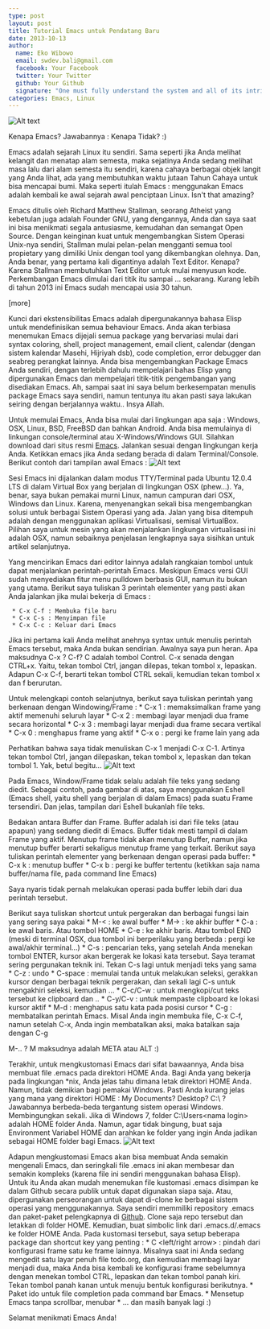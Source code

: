 ```yaml
---
type: post
layout: post
title: Tutorial Emacs untuk Pendatang Baru
date: 2013-10-13
author:
  name: Eko Wibowo
  email: swdev.bali@gmail.com
  facebook: Your Facebook
  twitter: Your Twitter
  github: Your Github
  signature: "One must fully understand the system and all of its intricacies in order to build a computer program"
categories: Emacs, Linux
---
```

![Alt text](/images/emacs-01.png)

Kenapa Emacs? Jawabannya : Kenapa Tidak? :)

Emacs adalah sejarah Linux itu sendiri. Sama seperti jika Anda melihat kelangit dan menatap alam semesta, maka sejatinya Anda sedang melihat masa lalu dari alam semesta itu sendiri, karena cahaya berbagai objek langit yang Anda lihat, ada yang membutuhkan waktu jutaan Tahun Cahaya untuk bisa mencapai bumi. Maka seperti itulah Emacs : menggunakan Emacs adalah kembali ke awal sejarah awal penciptaan Linux. Isn't that amazing?

Emacs ditulis oleh Richard Matthew Stallman, seorang Atheist yang kebetulan juga adalah Founder GNU, yang dengannya, Anda dan saya saat ini bisa menikmati segala antusiasme, kemudahan dan semangat Open Source. Dengan keinginan kuat untuk mengembangkan Sistem Operasi Unix-nya sendiri, Stallman mulai pelan-pelan mengganti semua tool propietary yang dimiliki Unix dengan tool yang dikembangkan olehnya. Dan, Anda benar, yang pertama kali digantinya adalah Text Editor. Kenapa? Karena Stallman membutuhkan Text Editor untuk mulai menyusun kode. Perkembangan Emacs dimulai dari titik itu sampai ... sekarang. Kurang lebih di tahun 2013 ini Emacs sudah mencapai usia 30 tahun.

[more]

Kunci dari ekstensibilitas Emacs adalah dipergunakannya bahasa Elisp untuk mendefinisikan semua behaviour Emacs. Anda akan terbiasa menemukan Emacs dijejali semua package yang bervariasi mulai dari syntax coloring, shell, project management, email client, calendar (dengan sistem kalendar Masehi, Hijriyah dsb), code completion, error debugger dan seabreg perangkat lainnya. Anda bisa mengembangkan Package Emacs Anda sendiri, dengan terlebih dahulu mempelajari bahas Elisp yang dipergunakan Emacs dan mempelajari titik-titik pengembangan yang disediakan Emacs. Ah, sampai saat ini saya belum berkesempatan menulis package Emacs saya sendiri, namun tentunya itu akan pasti saya lakukan seiring dengan berjalannya waktu.. Insya Allah.

Untuk memulai Emacs, Anda bisa mulai dari lingkungan apa saja : Windows, OSX, Linux, BSD, FreeBSD dan bahkan Android. Anda bisa memulainya di linkungan console/terminal atau X-Windows/Windows GUI. Silahkan download dari situs resmi [Emacs](http://www.gnu.org/software/emacs/). Jalankan sesuai dengan lingkungan kerja Anda. Ketikkan emacs jika Anda sedang berada di dalam Terminal/Console. Berikut contoh dari tampilan awal Emacs :
![Alt text](/images/emacs-02.png)

Sesi Emacs ini dijalankan dalam modus TTY/Terminal pada Ubuntu 12.0.4 LTS di dalam Virtual Box yang berjalan di lingkungan OSX (phew...). Ya, benar, saya bukan pemakai murni Linux, namun campuran dari OSX, Windows dan Linux. Karena, menyenangkan sekali bisa mengembangkan solusi untuk berbagai Sistem Operasi yang ada. Jalan yang bisa ditempuh adalah dengan menggunakan aplikasi Virtualisasi, semisal VirtualBox. Pilihan saya untuk mesin yang akan menjalankan lingkungan virtualisasi ini adalah OSX, namun sebaiknya penjelasan lengkapnya saya sisihkan untuk artikel selanjutnya.

Yang mencirikan Emacs dari editor lainnya adalah rangkaian tombol untuk dapat menjalankan perintah-perintah Emacs. Meskipun Emacs versi GUI sudah menyediakan fitur menu pulldown berbasis GUI, namun itu bukan yang utama. Berikut saya tuliskan 3 perintah elementer yang pasti akan Anda jalankan jika mulai bekerja di Emacs :

     * C-x C-f : Membuka file baru
     * C-x C-s : Menyimpan file
     * C-x C-c : Keluar dari Emacs

Jika ini pertama kali Anda melihat anehnya syntax untuk menulis perintah Emacs tersebut, maka Anda bukan sendirian. Awalnya saya pun heran. Apa maksudnya C-x ? C-f?
C adalah tombol Control. C-x senada dengan CTRL+x. Yaitu, tekan tombol Ctrl, jangan dilepas, tekan tombol x, lepaskan. Adapun C-x C-f, berarti tekan tombol CTRL sekali, kemudian tekan tombol x dan f berurutan.

Untuk melengkapi contoh selanjutnya, berikut saya tuliskan perintah yang berkenaan dengan Windowing/Frame :
      * C-x 1 : memaksimalkan frame yang aktif memenuhi seluruh layar
      * C-x 2 : membagi layar menjadi dua frame secara horizontal
      * C-x 3 : membagi layar menjadi dua frame secara vertikal
      * C-x 0 : menghapus frame yang aktif
      * C-x o : pergi ke frame lain yang ada


Perhatikan bahwa saya tidak menuliskan C-x 1 menjadi C-x C-1. Artinya tekan tombol Ctrl, jangan dilepaskan, tekan tombol x, lepaskan dan tekan tombol 1. Yak, betul begitu...
![Alt text](/images/emacs-03.png)

Pada Emacs, Window/Frame tidak selalu adalah file teks yang sedang diedit. Sebagai contoh, pada gambar di atas, saya menggunakan Eshell (Emacs shell, yaitu shell yang berjalan di dalam Emacs) pada suatu Frame tersendiri. Dan jelas, tampilan dari Eshell bukanlah file teks.

Bedakan antara Buffer dan Frame. Buffer adalah isi dari file teks (atau apapun) yang sedang diedit di Emacs. Buffer tidak mesti tampil di dalam Frame yang aktif. Menutup frame tidak akan menutup Buffer, namun jika menutup buffer berarti sekaligus menutup frame yang terkait. Berikut saya tuliskan perintah elementer yang berkenaan dengan operasi pada buffer:
      * C-x k : menutup buffer
      * C-x b : pergi ke buffer tertentu (ketikkan saja nama buffer/nama file, pada command line Emacs)

Saya nyaris tidak pernah melakukan operasi pada buffer lebih dari dua perintah tersebut.

Berikut saya tuliskan shortcut untuk pergerakan dan berbagai fungsi lain yang sering saya pakai
      * M-< : ke awal buffer
      * M-> : ke akhir buffer
      * C-a : ke awal baris. Atau tombol HOME 
      * C-e : ke akhir baris. Atau tombol END (meski di terminal OSX, dua tombol ini berperilaku yang berbeda : pergi ke awal/akhir terminal...)
      * C-s : pencarian teks, yang setelah Anda menekan tombol ENTER, kursor akan bergerak ke lokasi kata tersebut. Saya teramat sering pergunakan teknik ini. Tekan C-s lagi untuk menjadi teks yang sama
      * C-z : undo
      * C-space : memulai tanda untuk melakukan seleksi, gerakkan kursor dengan berbagai teknik pergerakan, dan sekali lagi C-s untuk mengakhiri seleksi, kemudian ...
      * C-c/C-w : untuk mengkopi/cut teks tersebut ke clipboard dan .. 
      * C-y/C-v : untuk mempaste clipboard ke lokasi kursor aktif
      * M-d : menghapus satu kata pada posisi cursor
      * C-g : membatalkan perintah Emacs. Misal Anda ingin membuka file, C-x C-f, namun setelah C-x, Anda ingin membatalkan aksi, maka batalkan saja dengan C-g

M-.. ? M maksudnya adalah META atau ALT :)
             

Terakhir, untuk mengkustomasi Emacs dari sifat bawaannya, Anda bisa membuat file .emacs pada direktori HOME Anda. Bagi Anda yang bekerja pada lingkungan *nix, Anda jelas tahu dimana letak direktori HOME Anda. Namun, tidak demikian bagi pemakai Windows. Pasti Anda kurang jelas yang mana yang direktori HOME : My Documents? Desktop? C:\ ? Jawabannya berbeda-beda tergantung sistem operasi Windows. Membingungkan sekali. Jika di Windows 7, folder C:\Users\<nama login> adalah HOME folder Anda. Namun, agar tidak bingung, buat saja Environment Variabel HOME dan arahkan ke folder yang ingin Anda jadikan sebagai HOME folder bagi Emacs. 
![Alt text](/images/emacs-04.png)

Adapun mengkustomasi Emacs akan bisa membuat Anda semakin mengenali Emacs, dan seringkali file .emacs ini akan membesar dan semakin kompleks (karena file ini sendiri menggunakan bahasa Elisp). Untuk itu Anda akan mudah menemukan file kustomasi .emacs disimpan ke dalam Github secara publik untuk dapat digunakan siapa saja. Atau, dipergunakan perseorangan untuk dapat di-clone ke berbagai sistem operasi yang menggunakannya. Saya sendiri memmiliki repository .emacs dan paket-paket pelengkapnya di [Github](https://github.com/swdevbali/.emacs.d). Clone saja repo tersebut dan letakkan di folder HOME. Kemudian, buat simbolic link dari .emacs.d/.emacs ke folder HOME Anda. Pada kustomasi tersebut, saya setup beberapa package dan shortcut key yang penting :
      * C <left/right arrow> : pindah dari konfigurasi frame satu ke frame lainnya. Misalnya saat ini Anda sedang mengedit satu layar penuh file todo.org, dan kemudian membagi layar menjadi dua, maka Anda bisa kembali ke konfigurasi frame sebelumnya dengan menekan tombol CTRL, lepaskan dan tekan tombol panah kiri. Tekan tombol panah kanan untuk menuju bentuk konfigurasi berikutnya.
      * Paket ido untuk file completion pada command bar Emacs.
      * Mensetup Emacs tanpa scrollbar, menubar 
      * ... dan masih banyak lagi :)

Selamat menikmati Emacs Anda!